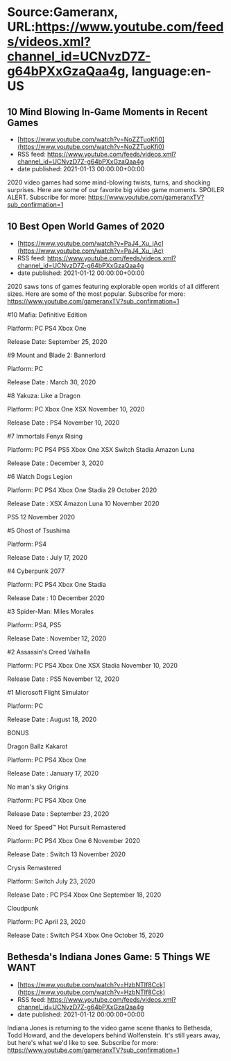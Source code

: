 # Source:Gameranx, URL:https://www.youtube.com/feeds/videos.xml?channel_id=UCNvzD7Z-g64bPXxGzaQaa4g, language:en-US

## 10 Mind Blowing In-Game Moments in Recent Games
 - [https://www.youtube.com/watch?v=NoZZTuoKfi0](https://www.youtube.com/watch?v=NoZZTuoKfi0)
 - RSS feed: https://www.youtube.com/feeds/videos.xml?channel_id=UCNvzD7Z-g64bPXxGzaQaa4g
 - date published: 2021-01-13 00:00:00+00:00

2020 video games had some mind-blowing twists, turns, and shocking surprises. Here are some of our favorite big video game moments. SPOILER ALERT.
Subscribe for more: https://www.youtube.com/gameranxTV?sub_confirmation=1

## 10 Best Open World Games of 2020
 - [https://www.youtube.com/watch?v=PaJ4_Xu_jAc](https://www.youtube.com/watch?v=PaJ4_Xu_jAc)
 - RSS feed: https://www.youtube.com/feeds/videos.xml?channel_id=UCNvzD7Z-g64bPXxGzaQaa4g
 - date published: 2021-01-12 00:00:00+00:00

2020 saws tons of games featuring explorable open worlds of all different sizes. Here are some of the most popular.
Subscribe for more: https://www.youtube.com/gameranxTV?sub_confirmation=1

#10 Mafia: Definitive Edition

Platform: PC PS4 Xbox One 

Release Date: September 25, 2020



#9 Mount and Blade 2: Bannerlord

Platform: PC

Release Date : March 30, 2020



#8 Yakuza: Like a Dragon

Platform: PC Xbox One XSX November 10, 2020

Release Date : PS4 November 10, 2020



#7 Immortals Fenyx Rising

Platform: PC PS4 PS5 Xbox One XSX Switch Stadia Amazon Luna

Release Date : December 3, 2020



#6 Watch Dogs Legion

Platform: PC PS4 Xbox One Stadia 29 October 2020

Release Date : XSX  Amazon Luna 10 November 2020

PS5 12 November 2020



#5 Ghost of Tsushima

Platform: PS4

Release Date : July 17, 2020



#4 Cyberpunk 2077

Platform: PC PS4 Xbox One Stadia 

Release Date : 10 December 2020



#3 Spider-Man: Miles Morales

Platform: PS4, PS5

Release Date : November 12, 2020



#2 Assassin's Creed Valhalla

Platform: PC PS4 Xbox One XSX Stadia November 10, 2020

Release Date : PS5 November 12, 2020



#1 Microsoft Flight Simulator

Platform: PC 

Release Date : August 18, 2020





BONUS



Dragon Ballz Kakarot

Platform: PC PS4 Xbox One

Release Date : January 17, 2020 



No man's sky Origins

Platform: PC PS4 Xbox One

Release Date : September 23, 2020



Need for Speed™ Hot Pursuit Remastered

Platform: PC PS4 Xbox One 6 November 2020

Release Date : Switch 13 November 2020



Crysis Remastered

Platform: Switch July 23, 2020

Release Date : PC PS4 Xbox One September 18, 2020



Cloudpunk

Platform: PC April 23, 2020

Release Date : Switch PS4 Xbox One October 15, 2020

## Bethesda's Indiana Jones Game: 5 Things WE WANT
 - [https://www.youtube.com/watch?v=HzbNTIf8Cck](https://www.youtube.com/watch?v=HzbNTIf8Cck)
 - RSS feed: https://www.youtube.com/feeds/videos.xml?channel_id=UCNvzD7Z-g64bPXxGzaQaa4g
 - date published: 2021-01-12 00:00:00+00:00

Indiana Jones is returning to the video game scene thanks to Bethesda, Todd Howard, and the developers behind Wolfenstein. It's still years away, but here's what we'd like to see.
Subscribe for more: https://www.youtube.com/gameranxTV?sub_confirmation=1

